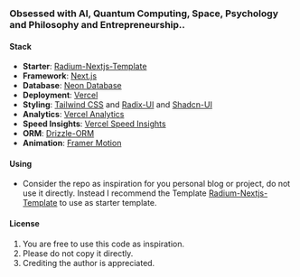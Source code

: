 ### Obsessed with AI, Quantum Computing, Space, Psychology and Philosophy and Entrepreneurship..

#### Stack

- **Starter**: [Radium-Nextjs-Template](https://github.com/silver-company/radium/tree/main/templates/radium-nextjs-template)
- **Framework**: [Next.js](https://nextjs.org/)
- **Database**: [Neon Database](https://neon.tech/)
- **Deployment**: [Vercel](https://vercel.com)
- **Styling**: [Tailwind CSS](https://tailwindcss.com) and [Radix-UI](https://radix-ui.com/) and [Shadcn-UI](https://ui.shadcn.com)
- **Analytics**: [Vercel Analytics](https://vercel.com/analytics)
- **Speed Insights**: [Vercel Speed Insights](https://vercel.com/docs/speed-insights)
- **ORM**: [Drizzle-ORM](https://orm.drizzle.team)
- **Animation**: [Framer Motion](https://framer.com/motion)

#### Using

- Consider the repo as inspiration for you personal blog or project, do not use it directly. Instead I recommend the Template [Radium-Nextjs-Template](https://github.com/silver-company/radium/tree/main/templates/radium-nextjs-template) to use as starter template.

#### License

1. You are free to use this code as inspiration.
2. Please do not copy it directly.
3. Crediting the author is appreciated.
